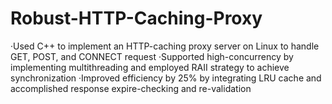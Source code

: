 # Robust-HTTP-Caching-Proxy

·Used C++ to implement an HTTP-caching proxy server on Linux to handle GET, POST, and CONNECT request 
·Supported high-concurrency by implementing multithreading and employed RAII strategy to achieve synchronization 
·Improved efficiency by 25% by integrating LRU cache and accomplished response expire-checking and re-validation
